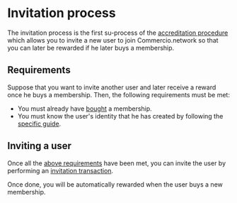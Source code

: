 # Invitation process
The invitation process is the first su-process of the [accreditation procedure](README.md#accreditation-procedure) 
which allows you to invite a new user to join Commercio.network so that you can later be rewarded if he later
buys a membership.  

## Requirements
Suppose that you want to invite another user and later receive a reward once he buys a membership. 
Then, the following requirements must be met:

* You must already have [bought](../memberships/tx/buy-membership.md) a membership. 
* You must know the user's identity that he has created by following the [specific guide](../id/tx/create-an-identity.md).

## Inviting a user
Once all the [above requirements](#requirements) have been met, you can invite the user by performing an
[invitation transaction](tx/inviting-user.md). 

Once done, you will be automatically rewarded when the user buys a new membership.  